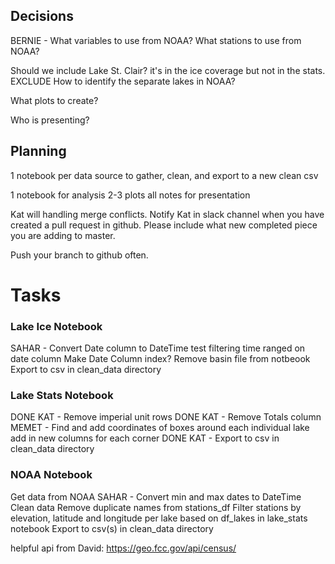 ## Decisions

BERNIE - What variables to use from NOAA?
What stations to use from NOAA?

Should we include Lake St. Clair?
    it's in the ice coverage but not in the stats.
    EXCLUDE
How to identify the separate lakes in NOAA?

What plots to create?

Who is presenting?

## Planning
1 notebook per data source to gather, clean, and export to a new clean csv

1 notebook for analysis
2-3 plots
all notes for presentation

Kat will handling merge conflicts.
Notify Kat in slack channel when you have created a pull request in github.
Please include what new completed piece you are adding to master.

Push your branch to github often.

# Tasks

### Lake Ice Notebook
SAHAR - Convert Date column to DateTime
    test filtering time ranged on date column
Make Date Column index?
Remove basin file from notbeook
Export to csv in clean_data directory

### Lake Stats Notebook
DONE KAT - Remove imperial unit rows
DONE KAT - Remove Totals column
MEMET - Find and add coordinates of boxes around each individual lake
        add in new columns for each corner
DONE KAT - Export to csv in clean_data directory

### NOAA Notebook
Get data from NOAA
SAHAR - Convert min and max dates to DateTime
Clean data
    Remove duplicate names from stations_df
    Filter stations by elevation, latitude and longitude per lake based on df_lakes in lake_stats notebook
Export to csv(s) in clean_data directory

helpful api from David: https://geo.fcc.gov/api/census/

